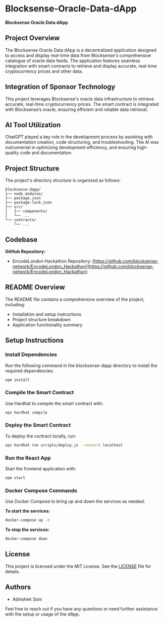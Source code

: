 # Blocksense-Oracle-Data-dApp

**Blocksense Oracle Data dApp**

## Project Overview
The Blocksense Oracle Data dApp is a decentralized application designed to access and display real-time data from Blocksense's comprehensive catalogue of oracle data feeds. The application features seamless integration with smart contracts to retrieve and display accurate, real-time cryptocurrency prices and other data.

## Integration of Sponsor Technology
This project leverages Blocksense's oracle data infrastructure to retrieve accurate, real-time cryptocurrency prices. The smart contract is integrated with Blocksense’s oracle, ensuring efficient and reliable data retrieval.

## AI Tool Utilization
ChatGPT played a key role in the development process by assisting with documentation creation, code structuring, and troubleshooting. The AI was instrumental in optimizing development efficiency, and ensuring high-quality code and documentation.

## Project Structure
The project's directory structure is organized as follows:

```
blocksense-dapp/
├── node_modules/
├── package.json
├── package-lock.json
├── src/
│   ├── components/
│   └── ...
└── contracts/
    └── ...
```

## Codebase
**GitHub Repository:**

- EncodeLondon Hackathon Repository: [https://github.com/blocksense-network/EncodeLondon_Hackathon](https://github.com/blocksense-network/EncodeLondon_Hackathon)

## README Overview
The README file contains a comprehensive overview of the project, including:

- Installation and setup instructions
- Project structure breakdown
- Application functionality summary

## Setup Instructions

### Install Dependencies
Run the following command in the blocksense-dapp directory to install the required dependencies:
```sh
npm install
```

### Compile the Smart Contract
Use Hardhat to compile the smart contract with:
```sh
npx hardhat compile
```

### Deploy the Smart Contract
To deploy the contract locally, run:
```sh
npx hardhat run scripts/deploy.js --network localhost
```

### Run the React App
Start the frontend application with:
```sh
npm start
```

### Docker Compose Commands
Use Docker Compose to bring up and down the services as needed:

**To start the services:**
```sh
docker-compose up -d
```

**To stop the services:**
```sh
docker-compose down
```

## License
This project is licensed under the MIT License. See the [LICENSE](LICENSE) file for details.

## Authors
- Abhishek Soni

Feel free to reach out if you have any questions or need further assistance with the setup or usage of the dApp.
```` ▋
